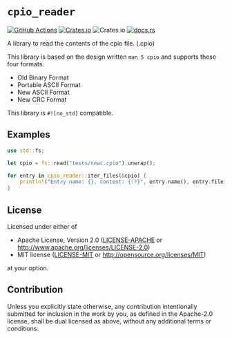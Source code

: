 # `cpio_reader`

[![GitHub Actions](https://github.com/toku-sa-n/cpio_reader/workflows/Rust/badge.svg)](https://github.com/toku-sa-n/cpio_reader/actions)
[![Crates.io](https://img.shields.io/crates/v/cpio_reader)](https://crates.io/crates/cpio_reader)
![Crates.io](https://img.shields.io/crates/l/cpio_reader)
[![docs.rs](https://docs.rs/cpio_reader/badge.svg)](https://docs.rs/cpio_reader)

A library to read the contents of the cpio file. (.cpio)

This library is based on the design written `man 5 cpio` and supports these four formats.
- Old Binary Format
- Portable ASCII Format
- New ASCII Format
- New CRC Format

This library is `#![no_std]` compatible.

## Examples

```rust
use std::fs;

let cpio = fs::read("tests/newc.cpio").unwrap();

for entry in cpio_reader::iter_files(&cpio) {
    println!("Entry name: {}, content: {:?}", entry.name(), entry.file());
}
```

## License

Licensed under either of

 * Apache License, Version 2.0
   ([LICENSE-APACHE](LICENSE-APACHE) or <http://www.apache.org/licenses/LICENSE-2.0>)
 * MIT license
   ([LICENSE-MIT](LICENSE-MIT) or <http://opensource.org/licenses/MIT>)

at your option.

## Contribution

Unless you explicitly state otherwise, any contribution intentionally submitted
for inclusion in the work by you, as defined in the Apache-2.0 license, shall be
dual licensed as above, without any additional terms or conditions.
